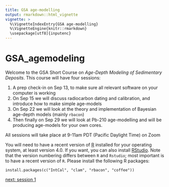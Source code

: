 ```yaml
---
title: GSA age-modelling
output: rmarkdown::html_vignette
vignette: >
  %\VignetteIndexEntry{GSA age-modelling}
  %\VignetteEngine{knitr::rmarkdown}
  \usepackage[utf8]{inputenc}
---
```



# GSA_agemodeling

Welcome to the GSA Short Course on *Age-Depth Modeling of Sedimentary Deposits*. This course will have four sessions:

1. A prep check-in on Sep 13, to make sure all relevant software on your computer is working
2. On Sep 15 we will discuss radiocarbon dating and calibration, and introduce how to make simple age-models
3. On Sep 22 we will look at the theory and implementation of Bayesian age-depth models (mainly `rbacon`)
4. Then finally on Sep 29 we will look at Pb-210 age-modelling and will be producing age-models for your own cores.

All sessions will take place at 9-11am PDT (Pacific Daylight Time) on Zoom

You will need to have a recent version of [R](http://r-project.org) installed for your operating system, at least version 4.0. If you want, you can also install [RStudio](http://www.rstudio.com). Note that the version numbering differs between `R` and `Rstudio`; most important is to have a recent version of `R`.
Please install the following R packages:

```{r}
install.packages(c("IntCal", "clam", "rbacon", "coffee"))
```

[next: session 1](session_1.html)
